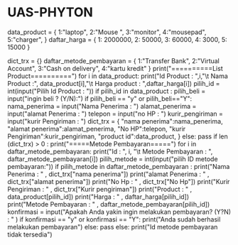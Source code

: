 # UAS-PHYTON
data_product = {
    1:"laptop",
    2:"Mouse ",
    3:"monitor",
    4:"mousepad",
    5:"charger",
}
daftar_harga = {
    1: 2000000,
    2: 50000,
    3: 60000,
    4: 3000,
    5: 15000
}

dict_trx = {}
daftar_metode_pembayaran = {
    1:"Transfer Bank",
    2:"Virtual Account",
    3:"Cash on delivery",
    4:"kartu kredit"
}
print("==========List Product==========")
for i in data_product:
    print("Id Product : ",i,"\t Nama Product :",
          data_product[i],"\t Harga product : ",daftar_harga[i])
pilih_id = int(input("Pilih Id Product : "))
if pilih_id in data_product :
    pilih_beli = input("ingin beli ? (Y/N):")
    if pilih_beli == "y" or pilih_beli=="Y":
        nama_penerima       = input("Nama Penerima      : ")
        alamat_penerima     = input("alamat Penerima    : ")
        telepon             = input("no HP              : ")
        kurir_pengiriman    = input("kurir Pengiriman   : ")
        dict_trx = {
            "nama penerima":nama_penerima,
            "alamat penerima":alamat_penerima,
            "No HP":telepon,
            "kurir Pengiriman":kurir_pengiriman,
            "product id":data_product,
        }
    else:
        pass
    if len (dict_trx) > 0 :
        print("=====Metode Pembayaran=====")
    for i in daftar_metode_pembayaran:
        print("Id : ", i, "\t Metode Pembayaran : ", daftar_metode_pembayaran[i])
    pilih_metode = int(input("pilih ID metode pembayaran:"))
    if pilih_metode in daftar_metode_pembayaran :
        print("Nama Penerima : " , dict_trx["nama penerima"])
        print("alamat Penerima : " , dict_trx["alamat penerima"])
        print("No Hp : " , dict_trx["No Hp"])
        print("Kurir Pengiriman : " , dict_trx["Kurir pengiriman"])
        print("Product : " , data_product[pilih_id])
        print("Harga : " , daftar_harga[pilih_id])
        print("Metode Pembayaran : " , daftar_metode_pembayaran[pilih_id])
        konfirmasi = input("Apakah Anda yakin ingin melakukan pembayaran? (Y?N) : " )
        if konfirmasi == "y" or konfirmasi == "Y":
            print("Anda sudah berhasil melakukan pembayaran")
        else:
            pass
    else:
        print("Id metode pembayaran tidak tersedia")
